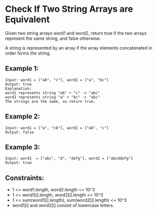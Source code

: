 # Check If Two String Arrays are Equivalent

Given two string arrays word1 and word2, return true if the two arrays represent the same string, and false otherwise.

A string is represented by an array if the array elements concatenated in order forms the string.

## Example 1:

```
Input: word1 = ["ab", "c"], word2 = ["a", "bc"]
Output: true
Explanation:
word1 represents string "ab" + "c" -> "abc"
word2 represents string "a" + "bc" -> "abc"
The strings are the same, so return true.
```

## Example 2:

```
Input: word1 = ["a", "cb"], word2 = ["ab", "c"]
Output: false
```

## Example 3:

```
Input: word1  = ["abc", "d", "defg"], word2 = ["abcddefg"]
Output: true
```

## Constraints:

- 1 <= word1.length, word2.length <= 10^3
- 1 <= word1[i].length, word2[i].length <= 10^3
- 1 <= sum(word1[i].length), sum(word2[i].length) <= 10^3
- word1[i] and word2[i] consist of lowercase letters.
